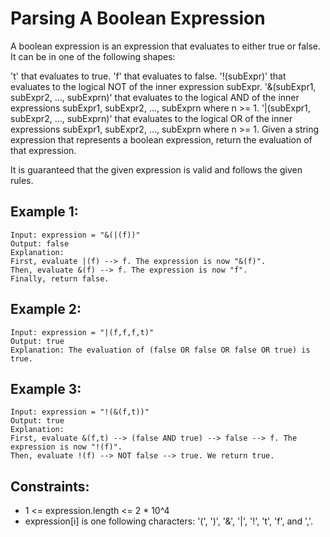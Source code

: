 # Parsing A Boolean Expression

A boolean expression is an expression that evaluates to either true or false. It can be in one of the following shapes:

't' that evaluates to true.
'f' that evaluates to false.
'!(subExpr)' that evaluates to the logical NOT of the inner expression subExpr.
'&(subExpr1, subExpr2, ..., subExprn)' that evaluates to the logical AND of the inner expressions subExpr1, subExpr2, ..., subExprn where n >= 1.
'|(subExpr1, subExpr2, ..., subExprn)' that evaluates to the logical OR of the inner expressions subExpr1, subExpr2, ..., subExprn where n >= 1.
Given a string expression that represents a boolean expression, return the evaluation of that expression.

It is guaranteed that the given expression is valid and follows the given rules.

## Example 1:

```
Input: expression = "&(|(f))"
Output: false
Explanation:
First, evaluate |(f) --> f. The expression is now "&(f)".
Then, evaluate &(f) --> f. The expression is now "f".
Finally, return false.
```

## Example 2:

```
Input: expression = "|(f,f,f,t)"
Output: true
Explanation: The evaluation of (false OR false OR false OR true) is true.
```

## Example 3:

```
Input: expression = "!(&(f,t))"
Output: true
Explanation:
First, evaluate &(f,t) --> (false AND true) --> false --> f. The expression is now "!(f)".
Then, evaluate !(f) --> NOT false --> true. We return true.
```

## Constraints:

- 1 <= expression.length <= 2 \* 10^4
- expression[i] is one following characters: '(', ')', '&', '|', '!', 't', 'f', and ','.
